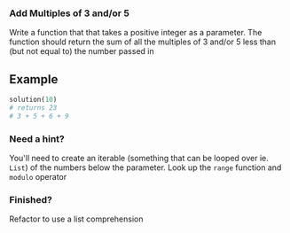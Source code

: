 ### Add Multiples of 3 and/or 5
Write a function that that takes a positive integer as a parameter. 
The function should return the sum of all the multiples of 3 and/or 5 less than (but not equal to) the number passed in


## Example
```py
solution(10) 
# returns 23
# 3 + 5 + 6 + 9
```



### Need a hint?
You'll need to create an iterable (something that can be looped over ie. `List`) of the numbers below the parameter. Look up the `range` function and `modulo` operator
### Finished?
Refactor to use a list comprehension
